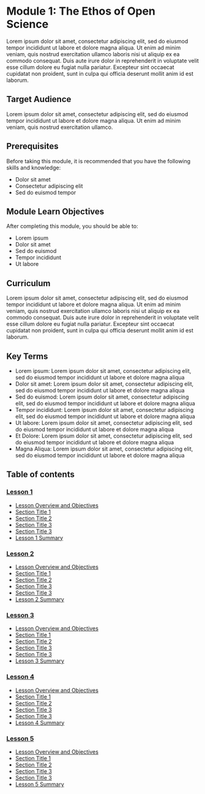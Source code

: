 # Module 1: The Ethos of Open Science

Lorem ipsum dolor sit amet, consectetur adipiscing elit, sed do eiusmod tempor incididunt ut labore et dolore magna aliqua. Ut enim ad minim veniam, quis nostrud exercitation ullamco laboris nisi ut aliquip ex ea commodo consequat. Duis aute irure dolor in reprehenderit in voluptate velit esse cillum dolore eu fugiat nulla pariatur. Excepteur sint occaecat cupidatat non proident, sunt in culpa qui officia deserunt mollit anim id est laborum.

## Target Audience
Lorem ipsum dolor sit amet, consectetur adipiscing elit, sed do eiusmod tempor incididunt ut labore et dolore magna aliqua. Ut enim ad minim veniam, quis nostrud exercitation ullamco.

## Prerequisites

Before taking this module, it is recommended that you have the following skills and knowledge:

* Dolor sit amet
* Consectetur adipiscing elit
* Sed do euismod tempor

## Module Learn Objectives

After completing this module, you should be able to:

* Lorem ipsum
* Dolor sit amet
* Sed do euismod
* Tempor incididunt
* Ut labore

## Curriculum

Lorem ipsum dolor sit amet, consectetur adipiscing elit, sed do eiusmod tempor incididunt ut labore et dolore magna aliqua. Ut enim ad minim veniam, quis nostrud exercitation ullamco laboris nisi ut aliquip ex ea commodo consequat. Duis aute irure dolor in reprehenderit in voluptate velit esse cillum dolore eu fugiat nulla pariatur. Excepteur sint occaecat cupidatat non proident, sunt in culpa qui officia deserunt mollit anim id est laborum.

## Key Terms

* Lorem ipsum: Lorem ipsum dolor sit amet, consectetur adipiscing elit, sed do eiusmod tempor incididunt ut labore et dolore magna aliqua
* Dolor sit amet: Lorem ipsum dolor sit amet, consectetur adipiscing elit, sed do eiusmod tempor incididunt ut labore et dolore magna aliqua
* Sed do euismod: Lorem ipsum dolor sit amet, consectetur adipiscing elit, sed do eiusmod tempor incididunt ut labore et dolore magna aliqua
* Tempor incididunt: Lorem ipsum dolor sit amet, consectetur adipiscing elit, sed do eiusmod tempor incididunt ut labore et dolore magna aliqua
* Ut labore: Lorem ipsum dolor sit amet, consectetur adipiscing elit, sed do eiusmod tempor incididunt ut labore et dolore magna aliqua
* Et Dolore: Lorem ipsum dolor sit amet, consectetur adipiscing elit, sed do eiusmod tempor incididunt ut labore et dolore magna aliqua
* Magna Aliqua: Lorem ipsum dolor sit amet, consectetur adipiscing elit, sed do eiusmod tempor incididunt ut labore et dolore magna aliqua

## Table of contents

### [Lesson 1](./Lesson_1)

* [Lesson Overview and Objectives](./Lesson_1#lesson-overview-and-objectives)
* [Section Title 1](./Lesson_1#section-title-1)
* [Section Title 2](./Lesson_1#section-title-2)
* [Section Title 3](./Lesson_1#section-title-3)
* [Section Title 3](./Lesson_1#section-title-4)
* [Lesson 1 Summary](./Lesson_1#lesson-1-summary)

### [Lesson 2](./Lesson_2)

* [Lesson Overview and Objectives](./Lesson_2#lesson-overview-and-objectives)
* [Section Title 1](./Lesson_2#section-title-1)
* [Section Title 2](./Lesson_2#section-title-2)
* [Section Title 3](./Lesson_2#section-title-3)
* [Section Title 3](./Lesson_2#section-title-4)
* [Lesson 2 Summary](./Lesson_2#lesson-2-summary)

### [Lesson 3](./Lesson_3)

* [Lesson Overview and Objectives](./Lesson_3#lesson-overview-and-objectives)
* [Section Title 1](./Lesson_3#section-title-1)
* [Section Title 2](./Lesson_3#section-title-2)
* [Section Title 3](./Lesson_3#section-title-3)
* [Section Title 3](./Lesson_3#section-title-4)
* [Lesson 3 Summary](./Lesson_3#lesson-3-summary)

### [Lesson 4](./Lesson_4)

* [Lesson Overview and Objectives](./Lesson_4#lesson-overview-and-objectives)
* [Section Title 1](./Lesson_4#section-title-1)
* [Section Title 2](./Lesson_4#section-title-2)
* [Section Title 3](./Lesson_4#section-title-3)
* [Section Title 3](./Lesson_4#section-title-4)
* [Lesson 4 Summary](./Lesson_4#lesson-4-summary)

### [Lesson 5](./Lesson_5)

* [Lesson Overview and Objectives](./Lesson_5#lesson-overview-and-objectives)
* [Section Title 1](./Lesson_5#section-title-1)
* [Section Title 2](./Lesson_5#section-title-2)
* [Section Title 3](./Lesson_5#section-title-3)
* [Section Title 3](./Lesson_5#section-title-4)
* [Lesson 5 Summary](./Lesson_5#lesson-5-summary)